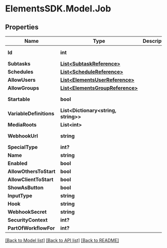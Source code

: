 # ElementsSDK.Model.Job

## Properties

Name | Type | Description | Notes
------------ | ------------- | ------------- | -------------
**Id** | **int** |  | [optional] [readonly] 
**Subtasks** | [**List&lt;SubtaskReference&gt;**](SubtaskReference.md) |  | [optional] 
**Schedules** | [**List&lt;ScheduleReference&gt;**](ScheduleReference.md) |  | [optional] 
**AllowUsers** | [**List&lt;ElementsUserReference&gt;**](ElementsUserReference.md) |  | [optional] 
**AllowGroups** | [**List&lt;ElementsGroupReference&gt;**](ElementsGroupReference.md) |  | [optional] 
**Startable** | **bool** |  | [optional] [readonly] 
**VariableDefinitions** | **List&lt;Dictionary&lt;string, string&gt;&gt;** |  | [optional] 
**MediaRoots** | **List&lt;int&gt;** |  | [optional] 
**WebhookUrl** | **string** |  | [optional] [readonly] 
**SpecialType** | **int?** |  | [optional] 
**Name** | **string** |  | 
**Enabled** | **bool** |  | [optional] 
**AllowOthersToStart** | **bool** |  | [optional] 
**AllowClientToStart** | **bool** |  | [optional] 
**ShowAsButton** | **bool** |  | [optional] 
**InputType** | **string** |  | [optional] 
**Hook** | **string** |  | [optional] 
**WebhookSecret** | **string** |  | [optional] 
**SecurityContext** | **int?** |  | [optional] 
**PartOfWorkflowFor** | **int?** |  | [optional] 

[[Back to Model list]](../#documentation-for-models) [[Back to API list]](../#documentation-for-api-endpoints) [[Back to README]](../)

